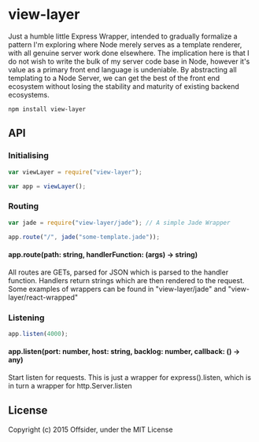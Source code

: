 # view-layer

Just a humble little Express Wrapper, intended to gradually formalize a pattern
I'm exploring where Node merely serves as a template renderer, with all genuine
server work done elsewhere. The implication here is that I do not wish to write
the bulk of my server code base in Node, however it's value as a primary front
end language is undeniable. By abstracting all templating to a Node Server, we
can get the best of the front end ecosystem without losing the stability and
maturity of existing backend ecosystems.

```
npm install view-layer
```

## API

### Initialising

```javascript
var viewLayer = require("view-layer");

var app = viewLayer();
```

### Routing
```javascript
var jade = require("view-layer/jade"); // A simple Jade Wrapper

app.route("/", jade("some-template.jade"));
```

#### app.route(path: string, handlerFunction: (args) -> string)
All routes are GETs, parsed for JSON which is parsed to the handler function.
Handlers return strings which are then rendered to the request. Some examples of
wrappers can be found in "view-layer/jade" and "view-layer/react-wrapped"


### Listening
```javascript
app.listen(4000);
```

#### app.listen(port: number, host: string, backlog: number, callback: () -> any)
Start listen for requests. This is just a wrapper for express().listen, which is
in turn a wrapper for http.Server.listen

## License
Copyright (c) 2015 Offsider, under the MIT License
